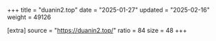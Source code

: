 +++
title = "duanin2.top"
date = "2025-01-27"
updated = "2025-02-16"
weight = 49126

[extra]
source = "https://duanin2.top/"
ratio = 84
size = 48
+++
